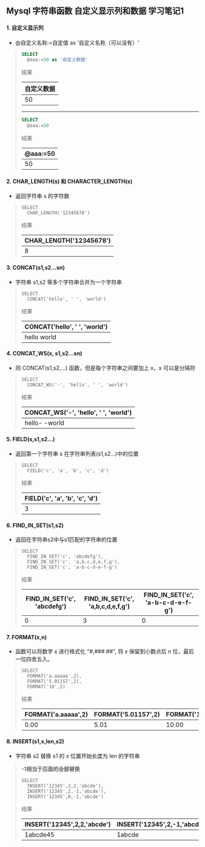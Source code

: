 ## Mysql 字符串函数 自定义显示列和数据 学习笔记1

#### 1.  自定义显示列

- @自定义名称:=自定值 as '自定义名称（可以没有）'

> ```sql
> SELECT
> 	@aaa:=50 as '自定义数据'
> ```
>
> 结果
>
> | 自定义数据 |
> | ---------- |
> | 50         |
>
> ****
>
> ```sql
> SELECT
> 	@aaa:=50
> ```
>
> 结果
>
> | @aaa:=50 |
> | -------- |
> | 50       |



#### 2. CHAR_LENGTH(s) 和 CHARACTER_LENGTH(s)

- 返回字符串 s 的字符数

> ```
> SELECT
> 	CHAR_LENGTH('12345678')
> ```
>
> 结果
>
> | CHAR_LENGTH('12345678') |
> | ----------------------- |
> | 8                       |



#### 3. CONCAT(s1,s2...sn)

- 字符串 s1,s2 等多个字符串合并为一个字符串

> ```
> SELECT
> 	CONCAT('hello', ' ', 'world')
> ```
>
> 结果
>
> | CONCAT('hello', ' ', 'world') |
> | ----------------------------- |
> | hello world                   |



#### 4. CONCAT_WS(x, s1,s2...sn)

- 同 CONCAT(s1,s2,...) 函数，但是每个字符串之间要加上 x，x 可以是分隔符

> ```
> SELECT
> 	CONCAT_WS('-', 'hello', ' ', 'world')
> ```
>
> 结果
>
> | CONCAT_WS('-', 'hello', ' ', 'world') |
> | ------------------------------------- |
> | hello- -world                         |



#### 5. FIELD(s,s1,s2...)

- 返回第一个字符串 s 在字符串列表(s1,s2...)中的位置

> ``` 
> SELECT
> 	FIELD('c', 'a', 'b', 'c', 'd')
> ```
>
> 结果
>
> | FIELD('c', 'a', 'b', 'c', 'd') |
> | ------------------------------ |
> | 3                              |



#### 6. FIND_IN_SET(s1,s2)

- 返回在字符串s2中与s1匹配的字符串的位置

> ```
> SELECT
> 	FIND_IN_SET('c', 'abcdefg'),
> 	FIND_IN_SET('c', 'a,b,c,d,e,f,g'),
> 	FIND_IN_SET('c', 'a-b-c-d-e-f-g')
> ```
>
> 结果
>
> | FIND_IN_SET('c', 'abcdefg') | FIND_IN_SET('c', 'a,b,c,d,e,f,g') | FIND_IN_SET('c', 'a-b-c-d-e-f-g') |
> | --------------------------- | --------------------------------- | --------------------------------- |
> | 0                           | 3                                 | 0                                 |



#### 7. FORMAT(x,n)

- 函数可以将数字 x 进行格式化 "#,###.##", 将 x 保留到小数点后 n 位，最后一位四舍五入。

> ```
> SELECT
> 	FORMAT('a.aaaaa',2),
> 	FORMAT('5.01157',2),
> 	FORMAT('10',2)
> ```
>
> 结果
>
> | FORMAT('a.aaaaa',2) | FORMAT('5.01157',2) | FORMAT('10',2) |
> | ------------------- | ------------------- | -------------- |
> | 0.00                | 5.01                | 10.00          |



#### 8. INSERT(s1,x,len,s2)

- 字符串 s2 替换 s1 的 x 位置开始长度为 len 的字符串

> **-1相当于后面的全部替换**
>
> ```
> SELECT
> 	INSERT('12345',2,2,'abcde'),
> 	INSERT('12345',2,-1,'abcde'),
> 	INSERT('12345',0,-1,'abcde')
> ```
>
> 结果
>
> | INSERT('12345',2,2,'abcde') | INSERT('12345',2,-1,'abcde') | INSERT('12345',0,-1,'abcde') |
> | --------------------------- | ---------------------------- | ---------------------------- |
> | 1abcde45                    | 1abcde                       | 12345                        |

